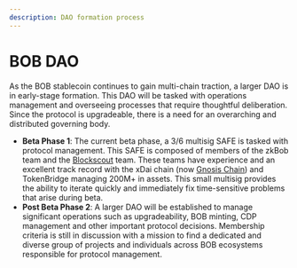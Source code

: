 ```yaml
---
description: DAO formation process
---
```


# BOB DAO

As the BOB stablecoin continues to gain multi-chain traction, a larger DAO is in early-stage formation. This DAO will be tasked with operations management and overseeing processes that require thoughtful deliberation. Since the protocol is upgradeable, there is a need for an overarching and distributed governing body.

* **Beta Phase 1**: The current beta phase, a 3/6 multisig SAFE is tasked with protocol management. This SAFE is composed of members of the zkBob team and the [Blockscout](https://docs.blockscout.com/) team. These teams have experience and an excellent track record with the xDai chain (now [Gnosis Chain](https://docs.gnosischain.com/)) and TokenBridge managing 200M+ in assets. This small multisig provides the ability to iterate quickly and immediately fix time-sensitive problems that arise during beta.&#x20;
* **Post Beta Phase 2**: A larger DAO will be established to manage significant operations such as upgradeability, BOB minting, CDP management and other important protocol decisions. Membership criteria is still in discussion with a mission to find a dedicated and diverse group of projects and individuals across BOB ecosystems responsible for protocol management.

